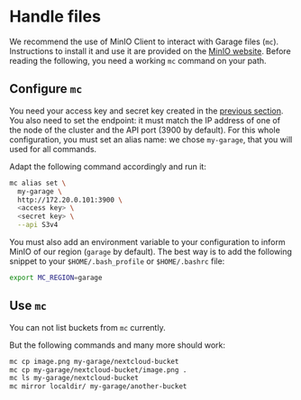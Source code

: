 # Handle files

We recommend the use of MinIO Client to interact with Garage files (`mc`).
Instructions to install it and use it are provided on the [MinIO website](https://docs.min.io/docs/minio-client-quickstart-guide.html).
Before reading the following, you need a working `mc` command on your path.

## Configure `mc`

You need your access key and secret key created in the [previous section](bucket.md).
You also need to set the endpoint: it must match the IP address of one of the node of the cluster and the API port (3900 by default).
For this whole configuration, you must set an alias name: we chose `my-garage`, that you will used for all commands.

Adapt the following command accordingly and run it:

```bash
mc alias set \
  my-garage \
  http://172.20.0.101:3900 \
  <access key> \
  <secret key> \
  --api S3v4
```

You must also add an environment variable to your configuration to inform MinIO of our region (`garage` by default).
The best way is to add the following snippet to your `$HOME/.bash_profile` or `$HOME/.bashrc` file:

```bash
export MC_REGION=garage
```

## Use `mc`

You can not list buckets from `mc` currently.

But the following commands and many more should work:

```bash
mc cp image.png my-garage/nextcloud-bucket
mc cp my-garage/nextcloud-bucket/image.png .
mc ls my-garage/nextcloud-bucket
mc mirror localdir/ my-garage/another-bucket
```
